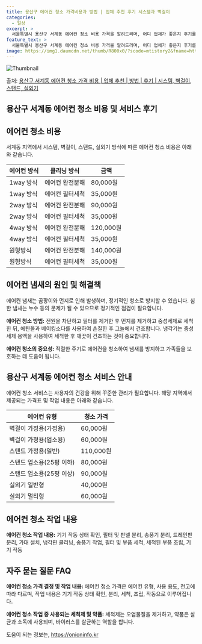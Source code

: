 ```yaml
---
title: 용산구 에어컨 청소 가격비용과 방법 | 업체 추천 후기 시스템과 벽걸이
categories:
  - 일상
excerpt: >
  서울특별시 용산구 서계동 에어컨 청소 비용 가격을 알려드리며, 어디 업체가 좋은지 후기를 통해 알아보겠습니다. 현재 글에서는 시스템, 벽걸이, 스탠드, 실외기 각각에 대해 청소 비용이 나와 있으니 참고하시면 되겠습니다. 에어컨 분해 청소 방법 보기 👈 클릭셀프 에어컨 청소 방법 보기👈 클릭용산구 서계동 에어컨 청소 비용시스템에어컨 방식클리닝방식금액1way 방식에어컨 완전분해80,000원1way 방식에어컨 필터세척35,000원2way 방식에어컨 완전분해90,000원2way 방식에어컨 필터세척35,000원4way 방식에어컨 완전분해120,000원4way 방식에어컨 필터세척35,000원원형방식에어컨 완전분해140,000원원형방식에어컨 필터세척35,000원에어컨 청소 견적 샘플 보기 👈 클릭에어컨 냄새의 원인에..
feature_text: >
  서울특별시 용산구 서계동 에어컨 청소 비용 가격을 알려드리며, 어디 업체가 좋은지 후기를 통해 알아보겠습니다. 현재 글에서는 시스템, 벽걸이, 스탠드, 실외기 각각에 대해 청소 비용이 나와 있으니 참고하시면 되겠습니다. 에어컨 분해 청소 방법 보기 👈 클릭셀프 에어컨 청소 방법 보기👈 클릭용산구 서계동 에어컨 청소 비용시스템에어컨 방식클리닝방식금액1way 방식에어컨 완전분해80,000원1way 방식에어컨 필터세척35,000원2way 방식에어컨 완전분해90,000원2way 방식에어컨 필터세척35,000원4way 방식에어컨 완전분해120,000원4way 방식에어컨 필터세척35,000원원형방식에어컨 완전분해140,000원원형방식에어컨 필터세척35,000원에어컨 청소 견적 샘플 보기 👈 클릭에어컨 냄새의 원인에..
image: https://img1.daumcdn.net/thumb/R800x0/?scode=mtistory2&fname=https%3A%2F%2Fblog.kakaocdn.net%2Fdn%2FwlQHP%2FbtsHvsNnQSH%2Ft6hrAkOZ3N5QLFNwTbvzkk%2Fimg.webp
---
```


![Thumbnail](https://img1.daumcdn.net/thumb/R800x0/?scode=mtistory2&fname=https%3A%2F%2Fblog.kakaocdn.net%2Fdn%2FwlQHP%2FbtsHvsNnQSH%2Ft6hrAkOZ3N5QLFNwTbvzkk%2Fimg.webp)

<p>출처: <a href="https://onioninfo.kr/entry/%EC%9A%A9%EC%82%B0%EA%B5%AC-%EC%84%9C%EA%B3%84%EB%8F%99-%EC%97%90%EC%96%B4%EC%BB%A8-%EC%B2%AD%EC%86%8C-%EA%B0%80%EA%B2%A9-%EB%B9%84%EC%9A%A9-%EC%97%85%EC%B2%B4-%EC%B6%94%EC%B2%9C-%EB%B0%A9%EB%B2%95-%ED%9B%84%EA%B8%B0-%EC%8B%9C%EC%8A%A4%ED%85%9C-%EB%B2%BD%EA%B1%B8%EC%9D%B4-%EC%8A%A4%ED%83%A0%EB%93%9C-%EC%8B%A4%EC%99%B8%EA%B8%B0" rel="dofollow">용산구 서계동 에어컨 청소 가격 비용 | 업체 추천 | 방법 | 후기 | 시스템, 벽걸이, 스탠드, 실외기</a> </p>

## 용산구 서계동 에어컨 청소 비용 및 서비스 후기



## 에어컨 청소 비용

서계동 지역에서 시스템, 벽걸이, 스탠드, 실외기 방식에 따른 에어컨 청소 비용은 아래와 같습니다.

**에어컨 방식** | **클리닝 방식** | **금액**  
---|---|---  
1way 방식 | 에어컨 완전분해 | 80,000원  
1way 방식 | 에어컨 필터세척 | 35,000원  
2way 방식 | 에어컨 완전분해 | 90,000원  
2way 방식 | 에어컨 필터세척 | 35,000원  
4way 방식 | 에어컨 완전분해 | 120,000원  
4way 방식 | 에어컨 필터세척 | 35,000원  
원형방식 | 에어컨 완전분해 | 140,000원  
원형방식 | 에어컨 필터세척 | 35,000원  
  


## 에어컨 냄새의 원인 및 해결책

에어컨 냄새는 곰팡이와 먼지로 인해 발생하며, 정기적인 청소로 방지할 수 있습니다. 심한 냄새는 누수 등의 문제가 될 수 있으므로 정기적인
점검이 필요합니다.

**에어컨 청소 방법:** 전원을 차단하고 필터를 제거한 후 먼지를 제거하고 중성세제로 세척한 뒤, 에탄올과 베이킹소다를 사용하여 손질한 후
그늘에서 건조합니다. 냉각기는 중성세제 용액을 사용하여 세척한 후 깨끗이 건조하는 것이 중요합니다.

**에어컨 청소의 중요성:** 적절한 주기로 에어컨을 청소하여 냄새를 방지하고 가족들을 보호하는 데 도움이 됩니다.



## 용산구 서계동 에어컨 청소 서비스 안내

에어컨 청소 서비스는 사용자의 건강을 위해 꾸준한 관리가 필요합니다. 해당 지역에서 제공되는 가격표 및 작업 내용은 아래와 같습니다.

**에어컨 유형** | **청소 가격**  
---|---  
벽걸이 가정용(가정용) | 60,000원  
벽걸이 가정용(업소용) | 60,000원  
스탠드 가정용(일반) | 110,000원  
스탠드 업소용(25평 이하) | 80,000원  
스탠드 업소용(25평 이상) | 90,000원  
실외기 일반형 | 40,000원  
실외기 멀티형 | 60,000원  
  


## 에어컨 청소 작업 내용

**에어컨 청소 작업 내용:** 기기 작동 상태 확인, 필터 및 판넬 분리, 송풍기 분리, 드레인판 분리, 가대 설치, 냉각핀 클리닝,
송풍기 작업, 필터 및 부품 세척, 세척된 부품 조립, 기기 작동



## 자주 묻는 질문 FAQ

**에어컨 청소 가격 결정 및 작업 내용:** 에어컨 청소 가격은 에어컨 유형, 사용 용도, 천고에 따라 다르며, 작업 내용은 기기 작동
상태 확인, 분리, 세척, 조립, 작동으로 이루어집니다.

**에어컨 청소 작업 중 사용되는 세척제 및 약품:** 세척제는 오염물질을 제거하고, 약품은 살균과 소독에 사용되며, 바이러스를 살균하는
역할을 합니다.



 

도움이 되는 정보는, <a href="https://onioninfo.kr" rel="dofollow">https://onioninfo.kr</a>


